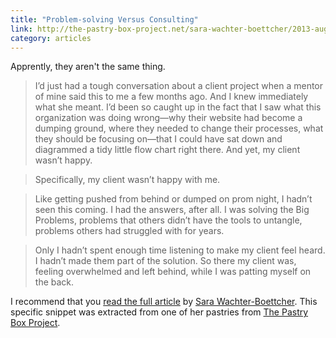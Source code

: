 ```yaml
---
title: "Problem-solving Versus Consulting"
link: http://the-pastry-box-project.net/sara-wachter-boettcher/2013-august-27/
category: articles
---
```


Apprently, they aren't the same thing.

> I’d just had a tough conversation about a client project when a mentor of
> mine said this to me a few months ago. And I knew immediately what she
> meant. I’d been so caught up in the fact that I saw what this organization
> was doing wrong—why their website had become a dumping ground, where they
> needed to change their processes, what they should be focusing on—that I
> could have sat down and diagrammed a tidy little flow chart right there.
> And yet, my client wasn’t happy.

> Specifically, my client wasn’t happy with me.

> Like getting pushed from behind or dumped on prom night, I hadn’t seen
> this coming. I had the answers, after all. I was solving the Big Problems,
> problems that others didn’t have the tools to untangle, problems others
> had struggled with for years.

> Only I hadn’t spent enough time listening to make my client feel heard. I
> hadn’t made them part of the solution. So there my client was, feeling
> overwhelmed and left behind, while I was patting myself on the back.

I recommend that you [read the full article][1] by [Sara Wachter-Boettcher][3]. This
specific snippet was extracted from one of her pastries from [The Pastry Box Project][2].

[1]: http://the-pastry-box-project.net/sara-wachter-boettcher/2013-august-27/
[2]: http://the-pastry-box-project.net/baker/sara-wachter-boettcher/
[3]: http://sarawb.com/
